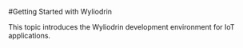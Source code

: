 #Getting Started with Wyliodrin

This topic introduces the Wyliodrin development environment for IoT applications.